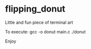 # flipping_donut
Little and fun piece of terminal art

To execute:
gcc -o donut main.c
./donut

Enjoy
